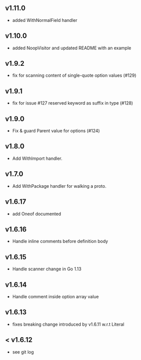 ## v1.11.0

- added WithNormalField handler

## v1.10.0

- added NoopVisitor and updated README with an example

## v1.9.2

- fix for scanning content of single-quote option values (#129)

## v1.9.1

- fix for issue #127 reserved keyword as suffix in type (#128)

## v1.9.0

- Fix & guard Parent value for options (#124)  

## v1.8.0

- Add WithImport handler.

## v1.7.0

- Add WithPackage handler for walking a proto.

## v1.6.17

- add Oneof documented

## v1.6.16

- Handle inline comments before definition body

## v1.6.15

- Handle scanner change in Go 1.13

## v1.6.14

- Handle comment inside option array value

## v1.6.13

- fixes breaking change introduced by v1.6.11 w.r.t Literal

## < v1.6.12

 - see git log